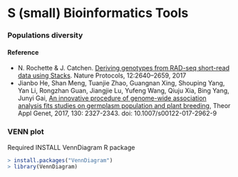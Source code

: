 #  S (small) Bioinformatics Tools

### Populations diversity 

#### Reference

- N. Rochette & J. Catchen. [Deriving genotypes from RAD-seq short-read data using Stacks](https://www.nature.com/articles/nprot.2017.123). Nature Protocols, 12:2640–2659, 2017
- Jianbo He, Shan Meng, Tuanjie Zhao, Guangnan Xing, Shouping Yang, Yan Li, Rongzhan Guan, Jiangjie Lu, Yufeng Wang, Qiuju Xia, Bing Yang, Junyi Gai, [An innovative procedure of genome-wide association analysis fits studies on germplasm population and plant breeding](https://link.springer.com/article/10.1007%2Fs00122-017-2962-9), Theor Appl Genet, 2017, 130: 2327-2343. doi: 10.1007/s00122-017-2962-9

### VENN plot

Required INSTALL VennDiagram R package 
 ```r
> install.packages("VennDiagram")
> library(VennDiagram)
```
